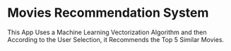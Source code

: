 # Movies Recommendation System

This App Uses a Machine Learning Vectorization Algorithm and then According to the User Selection, it Recommends the Top 5 Similar Movies.
